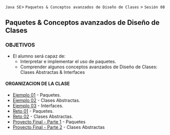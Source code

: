 
`Java SE`> `Paquetes & Conceptos avanzados de Diseño de Clases` > `Sesión 08`

## Paquetes & Conceptos avanzados de Diseño de Clases

### OBJETIVOS 

<ul>
  <li type= disc> El alumno será capaz de: 
  <ul>
     <li> Interpretar e implementar el uso de paquetes.
     <li> Comprender algunos conceptos avanzados de Diseño de Clases: Clases Abstractas & Interfaces  
  </ul>
</ul>

#### ORGANIZACION DE LA CLASE 

- [Ejemplo 01](Ejemplo-01) - Paquetes.
- [Ejemplo 02](Ejemplo-02) - Clases Abstractas.
- [Ejemplo 03](Ejemplo-03) - Interfaces.
- [Reto 01](Reto-01) - Paquetes.
- [Reto 02](Reto-02) - Clases Abstractas.
- [Proyecto Final - Parte 1](Proyecto-Parte1) - Paquetes
- [Proyecto Final - Parte 2](Proyecto-Parte2) - Clases Abstractas
